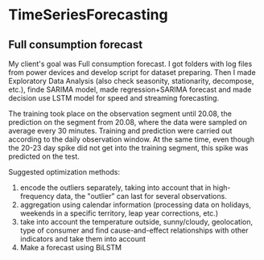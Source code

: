 # TimeSeriesForecasting 
## Full consumption forecast

My client's goal was Full consumption forecast.
I got folders with log files from power devices and develop script for dataset preparing. Then I made Exploratory Data Analysis (also check seasonity, stationarity, decompose, etc.), finde SARIMA model, made regression+SARIMA forecast and made decision use LSTM model for speed and streaming forecasting.

The training took place on the observation segment until 20.08, the prediction on the segment from 20.08, where the data were sampled on average every 30 minutes. Training and prediction were carried out according to the daily observation window. At the same time, even though the 20-23 day spike did not get into the training segment, this spike was predicted on the test.

Suggested optimization methods:
1. encode the outliers separately, taking into account that in high-frequency data, the "outlier” can last for several observations.
2. aggregation using calendar information (processing data on holidays, weekends in a specific territory, leap year corrections, etc.)
3. take into account the temperature outside, sunny/cloudy, geolocation, type of consumer and find cause-and-effect relationships with other indicators and take them into account
4. Make a forecast using BiLSTM
